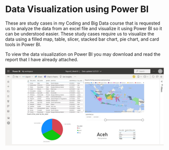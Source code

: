 # Data Visualization using Power BI
These are study cases in my Coding and Big Data course that is requested us to analyze the data from an excel file and visualize it using Power BI so it can be understood easier. These study cases require us to visualize the data using a filled map, table, slicer, stacked bar chart, pie chart, and card tools in Power BI.

To view the data visualization on Power BI you may download and read the report that I have already attached.

![](powerBI.png)
